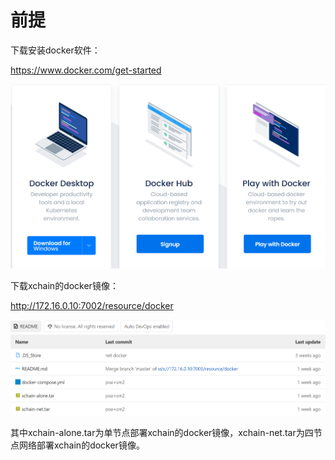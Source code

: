 # 前提

下载安装docker软件：

 https://www.docker.com/get-started

  ![](pre1.png)

下载xchain的docker镜像：

 http://172.16.0.10:7002/resource/docker

  ![](pre2.png)

其中xchain-alone.tar为单节点部署xchain的docker镜像，xchain-net.tar为四节点网络部署xchain的docker镜像。

